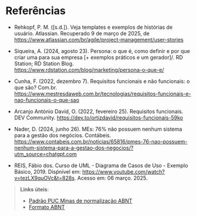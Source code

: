 # Referências

- Rehkopf, P. M. ([s.d.]). Veja templates e exemplos de histórias de usuário. Atlassian. Recuperado 9 de março de 2025, de https://www.atlassian.com/br/agile/project-management/user-stories

- Siqueira, A. (2024, agosto 23). Persona: o que é, como definir e por que criar uma para sua empresa [+ exemplos práticos e um gerador]/. RD Station; RD Station Blog. https://www.rdstation.com/blog/marketing/persona-o-que-e/
  
- Cunha, F. (2022, dezembro 7). Requisitos funcionais e não funcionais: o que são? Com.br. https://www.mestresdaweb.com.br/tecnologias/requisitos-funcionais-e-nao-funcionais-o-que-sao

- Arcanjo António David, O. (2022, fevereiro 25). Requisitos funcionais. DEV Community. https://dev.to/ortizdavid/requisitos-funcionais-59ko

- Nader, D. (2024, junho 26). MEs: 76% não possuem nenhum sistema para a gestão dos negócios. Contábeis. https://www.contabeis.com.br/noticias/65816/pmes-76-nao-possuem-nenhum-sistema-para-a-gestao-dos-negocios/?utm_source=chatgpt.com
  
- REIS, Fábio dos. Curso de UML - Diagrama de Casos de Uso - Exemplo Básico, 2019. Disṕnível em: https://www.youtube.com/watch?v=tezLX9quOVc&t=828s. Acesso em: 06 março. 2025.


> **Links úteis**:
> - [Padrão PUC Minas de normalização ABNT](http://portal.pucminas.br/biblioteca/documentos/GUIA-COMPLETO-ABNT-Elaborar-formatar-trabalho-cientificoNOVO.pdf)
> - [Formato ABNT](https://www.normastecnicas.com/abnt/)
